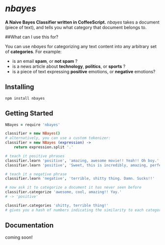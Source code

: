 # *nbayes*

**A Naive Bayes Classifier written in CoffeeScript.** *nbayes* takes a document (piece of text), and tells you what category that document belongs to.


##What can I use this for?

You can use *nbayes* for categorizing any text content into any arbitrary set of **categories**. For example:

- is an email **spam**, or **not spam** ?
- is a news article about **technology**, **politics**, or **sports** ?
- is a piece of text expressing **positive** emotions, or **negative** emotions?


## Installing

```
npm install nbayes
```


## Getting Started

```coffeescript
NBayes = require 'nbayes'

classifier = new NBayes()
# alternatively, you can use a custom tokenizer:
classifier = new NBayes (expression) ->
	return expression.split '.'

# teach it positive phrases
classifier.learn 'positive', 'amazing, awesome movie!! Yeah!! Oh boy.'
classifier.learn 'positive', 'Sweet, this is incredibly, amazing, perfect, great!!'

# teach it a negative phrase
classifier.learn 'negative', 'terrible, shitty thing. Damn. Sucks!!'

# now ask it to categorize a document it has never seen before
classifier.categorize 'awesome, cool, amazing!! Yay.'
# -> 'positive'

classifier.categories 'shitty, terrible thing!'
# gives you a hash of numbers indicating the similarity to each category
```


## Documentation

coming soon!
